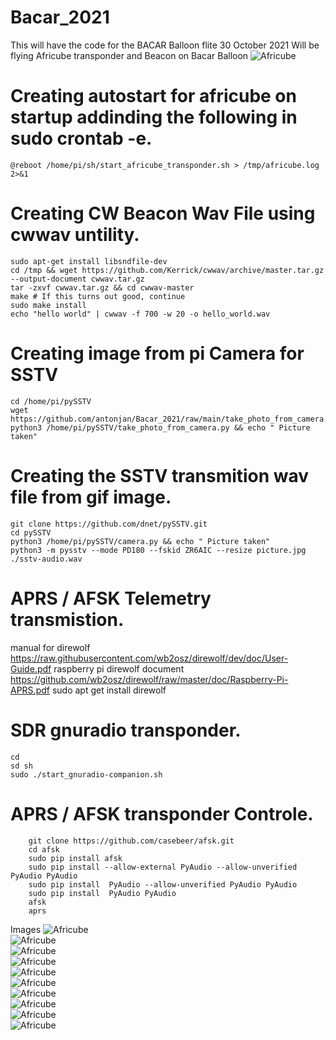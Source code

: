# Bacar_2021
This will have the code for the BACAR Balloon flite 30 October 2021
Will be flying Africube transponder and Beacon on Bacar Balloon
![Africube](20210927_163502.jpg?raw=true "Africube")<br>
# Creating autostart for africube on startup addinding the following in sudo crontab -e.
    
    @reboot /home/pi/sh/start_africube_transponder.sh > /tmp/africube.log 2>&1

# Creating CW Beacon Wav File using cwwav untility.
    sudo apt-get install libsndfile-dev
    cd /tmp && wget https://github.com/Kerrick/cwwav/archive/master.tar.gz --output-document cwwav.tar.gz
    tar -zxvf cwwav.tar.gz && cd cwwav-master
    make # If this turns out good, continue
    sudo make install
    echo "hello world" | cwwav -f 700 -w 20 -o hello_world.wav
# Creating image from pi Camera for SSTV
    cd /home/pi/pySSTV
    wget https://github.com/antonjan/Bacar_2021/raw/main/take_photo_from_camera.py
    python3 /home/pi/pySSTV/take_photo_from_camera.py && echo " Picture taken"
    
# Creating the SSTV transmition wav file from gif image.
    git clone https://github.com/dnet/pySSTV.git
    cd pySSTV
    python3 /home/pi/pySSTV/camera.py && echo " Picture taken"
    python3 -m pysstv --mode PD180 --fskid ZR6AIC --resize picture.jpg ./sstv-audio.wav

# APRS / AFSK Telemetry transmistion.
manual for direwolf https://raw.githubusercontent.com/wb2osz/direwolf/dev/doc/User-Guide.pdf
raspberry pi direwolf document https://github.com/wb2osz/direwolf/raw/master/doc/Raspberry-Pi-APRS.pdf
    sudo apt get install direwolf
    

# SDR gnuradio transponder.
    cd 
    sd sh
    sudo ./start_gnuradio-companion.sh

# APRS / AFSK transponder Controle.

        git clone https://github.com/casebeer/afsk.git
        cd afsk
        sudo pip install afsk
        sudo pip install --allow-external PyAudio --allow-unverified PyAudio PyAudio
        sudo pip install  PyAudio --allow-unverified PyAudio PyAudio
        sudo pip install  PyAudio PyAudio
        afsk
        aprs

Images
![Africube](20210927_163454.jpg?raw=true "Africube")<br>
![Africube](20210927_163441.jpg?raw=true "Africube")<br>
![Africube](20210927_143742.jpg?raw=true "Africube")<br>
![Africube](20210927_143736.jpg?raw=true "Africube")<br>
![Africube](20210927_143728.jpg?raw=true "Africube")<br>
![Africube](20210927_143717.jpg?raw=true "Africube")<br>
![Africube](20210927_143707.jpg?raw=true "Africube")<br>
![Africube](20210927_143656.jpg?raw=true "Africube")<br>
![Africube](20210927_133130.jpg?raw=true "Africube")<br>
![Africube](20210927_133123.jpg?raw=true "Africube")<br>

